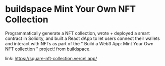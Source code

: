 # buildspace Mint Your Own NFT Collection

Programmatically generate a NFT collection, wrote + deployed a smart contract in Solidity, and built a React
dApp to let users connect their wallets and interact with NFTs as part of the " Build a Web3 App: Mint Your Own NFT collection " project! from buildspace.

link: https://square-nft-collection.vercel.app/
